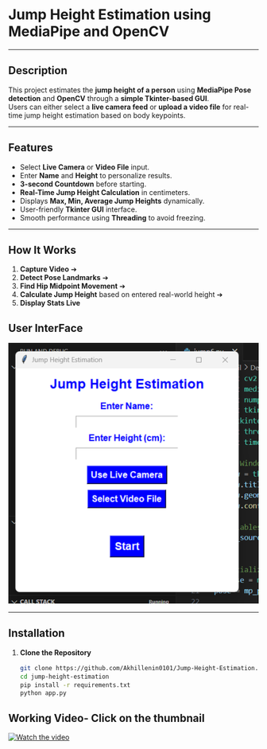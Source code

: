 
#  Jump Height Estimation using MediaPipe and OpenCV



---

## Description

This project estimates the **jump height of a person** using **MediaPipe Pose detection** and **OpenCV** through a **simple Tkinter-based GUI**.  
Users can either select a **live camera feed** or **upload a video file** for real-time jump height estimation based on body keypoints.

---

##  Features

-  Select **Live Camera** or **Video File** input.
-  Enter **Name** and **Height** to personalize results.
-  **3-second Countdown** before starting.
-  **Real-Time Jump Height Calculation** in centimeters.
-  Displays **Max, Min, Average Jump Heights** dynamically.
-  User-friendly **Tkinter GUI** interface.
-  Smooth performance using **Threading** to avoid freezing.
  

---

##  How It Works

1. **Capture Video** ➔
2. **Detect Pose Landmarks** ➔
3. **Find Hip Midpoint Movement** ➔
4. **Calculate Jump Height** based on entered real-world height ➔
5. **Display Stats Live**

## User InterFace
![gui](window.png) 

---

##  Installation

1. **Clone the Repository**
   ```bash
   git clone https://github.com/Akhillenin0101/Jump-Height-Estimation.git
   cd jump-height-estimation
   pip install -r requirements.txt
   python app.py
## Working Video- Click on the thumbnail
[![Watch the video](thumbnail.png)](https://www.youtube.com/watch?v=vtItXyBApu0)


